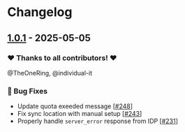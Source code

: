 # Changelog

## [1.0.1](https://github.com/opencloud-eu/desktop/releases/tag/v1.0.1) - 2025-05-05

### ❤️ Thanks to all contributors! ❤️

@TheOneRing, @individual-it

### 🐛 Bug Fixes

- Update quota exeeded message [[#248](https://github.com/opencloud-eu/desktop/pull/248)]
- Fix sync location with manual setup [[#243](https://github.com/opencloud-eu/desktop/pull/243)]
- Properly handle `server_error` response from IDP [[#231](https://github.com/opencloud-eu/desktop/pull/231)]
